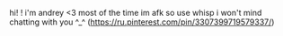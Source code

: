 hi! ! i'm andrey <3 most of the time im afk so use whisp i won't mind chatting with you ^_^
(https://ru.pinterest.com/pin/3307399719579337/)

